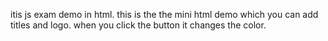itis js exam demo in html.
this is the the mini html demo which you can add titles and logo. when you click the button it changes the color.
